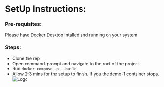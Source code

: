 # SetUp Instructions:

### Pre-requisites:
Please have Docker Desktop intalled and running on your system

### Steps:
- Clone the rep
- Open command-prompt and navigate to the root of the project
- Run `docker compose up --build`
- Allow 2-3 mins for the setup to finish. If you the demo-1 container stops.
   ![Logo](https://imgur.com/a/B0YoLOm "diagram")
